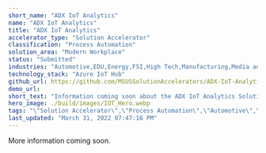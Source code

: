 ```yaml
---
short_name: "ADX IoT Analytics"
name: "ADX IoT Analytics"
title: "ADX IoT Analytics"
accelerator_type: "Solution Accelerator"
classification: "Process Automation"
solution_area: "Modern Workplace"
status: "Submitted"
industries: "Automotive,EDU,Energy,FSI,High Tech,Manufacturing,Media and Entertainment,Professional Services,Retail,SLG,HLS"
technology_stack: "Azure IoT Hub"
github_url: https://github.com/MSUSSolutionAccelerators/ADX-IoT-Analytics-Solution-Accelerator
demo_url: 
short_text: "Information coming soon about the ADX IoT Analytics Solution Accelerator"
hero_image: ./build/images/IOT_Hero.webp
tags: "\"Solution Accelerator\",\"Process Automation\",\"Automotive\",\"EDU\",\"Energy\",\"FSI\",\"High Tech\",\"Manufacturing\",\"Media and Entertainment\",\"Professional Services\",\"Retail\",\"SLG\",\"HLS\",\"Azure IoT Hub\""
last_updated: "March 31, 2022 07:47:16 PM"
---
```

​​More information coming soon.